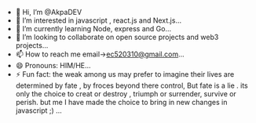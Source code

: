 - 👋 Hi, I’m @AkpaDEV
- 👀 I’m interested in javascript , react.js and Next.js...
- 🌱 I’m currently learning  Node, express and Go...
- 💞️ I’m looking to collaborate on open source projects and web3 projects...
- 📫 How to reach me  email->ec520310@gmail.com...
- 😄 Pronouns: HIM/HE...
- ⚡ Fun fact:  the weak among us may prefer to imagine their lives are determined by fate , by froces beyond there control, But fate is a lie . its only the choice to creat or destroy , triumph or surrender, survive or perish. but me I have made the choice to bring in new changes in javascript ;) ...

<!---
AkpaDEV/AkpaDEV is a ✨ special ✨ repository because its `README.md` (this file) appears on your GitHub profile.
You can click the Preview link to take a look at your changes.
--->
